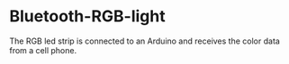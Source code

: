 # Bluetooth-RGB-light
The RGB led strip is connected to an Arduino and receives the color data from a cell phone.
